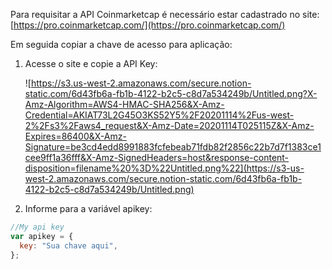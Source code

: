 Para requisitar a API Coinmarketcap é necessário estar cadastrado no site: [https://pro.coinmarketcap.com/](https://pro.coinmarketcap.com/)

Em seguida copiar a chave de acesso para aplicação:

1. Acesse o site e copie a API Key:

   ![https://s3.us-west-2.amazonaws.com/secure.notion-static.com/6d43fb6a-fb1b-4122-b2c5-c8d7a534249b/Untitled.png?X-Amz-Algorithm=AWS4-HMAC-SHA256&X-Amz-Credential=AKIAT73L2G45O3KS52Y5%2F20201114%2Fus-west-2%2Fs3%2Faws4_request&X-Amz-Date=20201114T025115Z&X-Amz-Expires=86400&X-Amz-Signature=be3cd4edd8991883fcfebeab71fdb82f2856c22b7d7f1383ce1cee9ff1a36fff&X-Amz-SignedHeaders=host&response-content-disposition=filename%20%3D%22Untitled.png%22](https://s3-us-west-2.amazonaws.com/secure.notion-static.com/6d43fb6a-fb1b-4122-b2c5-c8d7a534249b/Untitled.png)

1. Informe para a variável apikey:

```jsx
//My api key
var apikey = {
  key: "Sua chave aqui",
};
```
